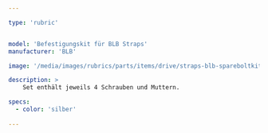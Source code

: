 ```yaml
---

type: 'rubric'


model: 'Befestigungskit für BLB Straps'
manufacturer: 'BLB'

image: '/media/images/rubrics/parts/items/drive/straps-blb-spareboltkit_1.jpeg'

description: >
    Set enthält jeweils 4 Schrauben und Muttern.

specs:
  - color: 'silber'
    
---
```

